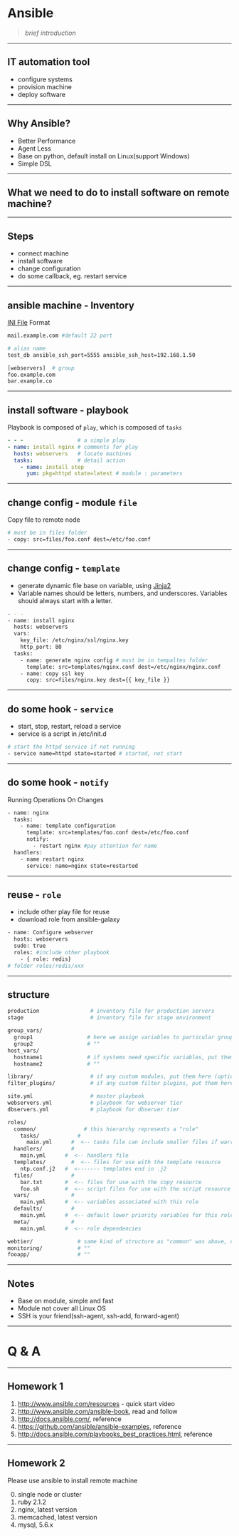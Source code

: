 # Ansible

> *brief introduction*

---

## IT automation tool

- configure systems
- provision machine
- deploy software

---

## Why Ansible?

- Better Performance
- Agent Less
- Base on python, default install on Linux(support Windows)
- Simple DSL

---

## What we need to do to install software on remote machine?

---
## Steps

- connect machine
- install software
- change configuration
- do some callback, eg. restart service

---

## ansible machine - Inventory
[INI File](http://en.wikipedia.org/wiki/INI_file) Format
```bash
mail.example.com #default 22 port

# alias name
test_db ansible_ssh_port=5555 ansible_ssh_host=192.168.1.50

[webservers]  # group
foo.example.com
bar.example.co
```
---
## install software - playbook
Playbook is composed of `play`, which is composed of `tasks`

```yml
- - -                 # a simple play
- name: install nginx # comments for play
  hosts: webservers   # locate machines
  tasks:              # detail action
    - name: install step
      yum: pkg=httpd state=latest # module : parameters
```
---

## change config - module `file`
Copy file to remote node
```bash
# must be in files folder
- copy: src=files/foo.conf dest=/etc/foo.conf
```

---
## change config - `template`
- generate dynamic file base on variable, using [Jinja2](http://jinja.pocoo.org/docs/)
- Variable names should be letters, numbers, and underscores. Variables should always start with a letter.

```bash
- - -
- name: install nginx
  hosts: webservers
  vars:
    key_file: /etc/nginx/ssl/nginx.key
    http_port: 80
  tasks:
    - name: generate nginx config # must be in tempaltes folder
      template: src=templates/nginx.conf dest=/etc/nginx/nginx.conf
    - name: copy ssl key
      copy: src=files/nginx.key dest={{ key_file }}
```
---
## do some hook - `service`
- start, stop, restart, reload a service
- service is a script in /etc/init.d

```bash
# start the httpd service if not running
- service name=httpd state=started # started, not start
```
---

## do some hook - `notify`
Running Operations On Changes

```bash
- name: nginx
  tasks:
    - name: template configuration
      template: src=templates/foo.conf dest=/etc/foo.conf
      notify:
        - restart nginx #pay attention for name
  handlers:
    - name restart nginx
      service: name=nginx state=restarted
```
---

## reuse - `role`
- include other play file for reuse
- download role from ansible-galaxy

```bash
- name: Configure webserver
  hosts: webservers
  sudo: true
  roles: #include other playbook
    - { role: redis}
# folder roles/redis/xxx
```
---
## structure

```bash
production                # inventory file for production servers
stage                     # inventory file for stage environment

group_vars/
  group1                 # here we assign variables to particular groups
  group2                 # ""
host_vars/
  hostname1              # if systems need specific variables, put them here
  hostname2              # ""

library/                  # if any custom modules, put them here (optional)
filter_plugins/           # if any custom filter plugins, put them here (optional)

site.yml                  # master playbook
webservers.yml            # playbook for webserver tier
dbservers.yml             # playbook for dbserver tier

roles/
  common/               # this hierarchy represents a "role"
    tasks/            #
      main.yml      #  <-- tasks file can include smaller files if warranted
  handlers/         #
    main.yml      #  <-- handlers file
  templates/        #  <-- files for use with the template resource
    ntp.conf.j2   #  <------- templates end in .j2
  files/            #
    bar.txt       #  <-- files for use with the copy resource
    foo.sh        #  <-- script files for use with the script resource
  vars/             #
    main.yml      #  <-- variables associated with this role
  defaults/         #
    main.yml      #  <-- default lower priority variables for this role
  meta/             #
    main.yml      #  <-- role dependencies

webtier/              # same kind of structure as "common" was above, done for the webtier role
monitoring/           # ""
fooapp/               # ""
```
---
## Notes

- Base on module, simple and fast
- Module not cover all Linux OS
- SSH is your friend(ssh-agent, ssh-add, forward-agent)

---
# Q & A

---
## Homework 1
1. http://www.ansible.com/resources - quick start video
2. http://www.ansible.com/ansible-book, read and follow
3. http://docs.ansible.com/, reference
4. https://github.com/ansible/ansible-examples, reference
5. http://docs.ansible.com/playbooks_best_practices.html, reference

---
## Homework 2
Please use ansible to install remote machine

0. single node or cluster
1. ruby 2.1.2
2. nginx, latest version
3. memcached, latest version
4. mysql, 5.6.x
